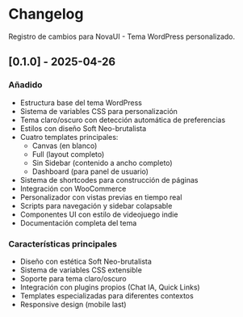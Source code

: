 # Changelog

Registro de cambios para NovaUI - Tema WordPress personalizado.

## [0.1.0] - 2025-04-26

### Añadido
- Estructura base del tema WordPress
- Sistema de variables CSS para personalización
- Tema claro/oscuro con detección automática de preferencias
- Estilos con diseño Soft Neo-brutalista
- Cuatro templates principales:
  - Canvas (en blanco)
  - Full (layout completo)
  - Sin Sidebar (contenido a ancho completo)
  - Dashboard (para panel de usuario)
- Sistema de shortcodes para construcción de páginas
- Integración con WooCommerce
- Personalizador con vistas previas en tiempo real
- Scripts para navegación y sidebar colapsable
- Componentes UI con estilo de videojuego indie
- Documentación completa del tema

### Características principales
- Diseño con estética Soft Neo-brutalista
- Sistema de variables CSS extensible
- Soporte para tema claro/oscuro
- Integración con plugins propios (Chat IA, Quick Links)
- Templates especializadas para diferentes contextos
- Responsive design (mobile last)
